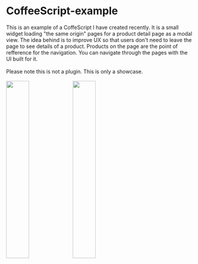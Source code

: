 # CoffeeScript-example
This is an example of a CoffeScript I have created recently.
It is a small widget loading "the same origin" pages for a product detail page as a modal view.
The idea behind is to improve UX so that users don't need to leave the page to see details of a product.
Products on the page are the point of refference for the navigation. You can navigate through the pages with the UI built for it.
<br/>
<br/>
Please note this is not a plugin. This is only a showcase.
<br/>
<br/>
<img style="width:35%" src="http://szczepan.me/extras/hot-loggedin-i6.png"/>
<img style="width:35%" src="http://szczepan.me/extras/hot-show-i6.png"/>
